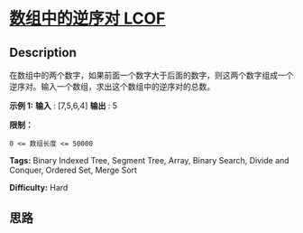 # [数组中的逆序对  LCOF][title]

## Description

在数组中的两个数字，如果前面一个数字大于后面的数字，则这两个数字组成一个逆序对。输入一个数组，求出这个数组中的逆序对的总数。



**示例 1:**
            **输入** : [7,5,6,4]    **输出** : 5



**限制：**

`0 <= 数组长度 <= 50000`


**Tags:** Binary Indexed Tree, Segment Tree, Array, Binary Search, Divide and Conquer, Ordered Set, Merge Sort

**Difficulty:** Hard

## 思路

[title]: https://leetcode-cn.com/problems/shu-zu-zhong-de-ni-xu-dui-lcof
